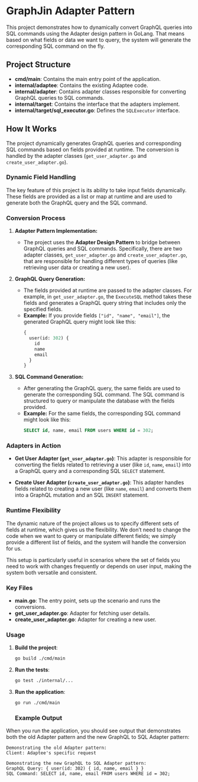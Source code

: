 # GraphJin Adapter Pattern

This project demonstrates how to dynamically convert GraphQL queries into SQL commands using the Adapter design pattern in GoLang. That means based on what fields or data we want to query, the system will generate the corresponding SQL command on the fly.


## Project Structure

- **cmd/main**: Contains the main entry point of the application.
- **internal/adaptee**: Contains the existing Adaptee code.
- **internal/adapter**: Contains adapter classes responsible for converting GraphQL queries to SQL commands.
- **internal/target**: Contains the interface that the adapters implement.
- **internal/target/sql_executor.go**: Defines the `SQLExecutor` interface.


## How It Works

The project dynamically generates GraphQL queries and corresponding SQL commands based on fields provided at runtime. The conversion is handled by the adapter classes (`get_user_adapter.go` and `create_user_adapter.go`).

### Dynamic Field Handling

The key feature of this project is its ability to take input fields dynamically. These fields are provided as a list or map at runtime and are used to generate both the GraphQL query and the SQL command.

### Conversion Process

1. **Adapter Pattern Implementation:**
   - The project uses the **Adapter Design Pattern** to bridge between GraphQL queries and SQL commands. Specifically, there are two adapter classes, `get_user_adapter.go` and `create_user_adapter.go`, that are responsible for handling different types of queries (like retrieving user data or creating a new user).

2. **GraphQL Query Generation:**
   - The fields provided at runtime are passed to the adapter classes. For example, in `get_user_adapter.go`, the `ExecuteSQL` method takes these fields and generates a GraphQL query string that includes only the specified fields.
   - **Example:** If you provide fields `["id", "name", "email"]`, the generated GraphQL query might look like this:
     ```graphql
     {
       user(id: 302) {
         id
         name
         email
       }
     }
     ```

3. **SQL Command Generation:**
   - After generating the GraphQL query, the same fields are used to generate the corresponding SQL command. The SQL command is structured to query or manipulate the database with the fields provided.
   - **Example:** For the same fields, the corresponding SQL command might look like this:
     ```sql
     SELECT id, name, email FROM users WHERE id = 302;
     ```

### Adapters in Action

- **Get User Adapter (`get_user_adapter.go`)**: This adapter is responsible for converting the fields related to retrieving a user (like `id`, `name`, `email`) into a GraphQL query and a corresponding SQL `SELECT` statement.
  
- **Create User Adapter (`create_user_adapter.go`)**: This adapter handles fields related to creating a new user (like `name`, `email`) and converts them into a GraphQL mutation and an SQL `INSERT` statement.

### Runtime Flexibility

The dynamic nature of the project allows us to specify different sets of fields at runtime, which gives us the flexibility. We don’t need to change the code when we want to query or manipulate different fields; we simply provide a different list of fields, and the system will handle the conversion for us.

This setup is particularly useful in scenarios where the set of fields you need to work with changes frequently or depends on user input, making the system both versatile and consistent.


### Key Files

- **main.go**: The entry point, sets up the scenario and runs the conversions.
- **get_user_adapter.go**: Adapter for fetching user details.
- **create_user_adapter.go**: Adapter for creating a new user.

### Usage

1. **Build the project**:
    ```bash
    go build ./cmd/main
    ```

2. **Run the tests**:
    ```bash
    go test ./internal/...
    ```

3. **Run the application**:
    ```bash
    go run ./cmd/main
    ```


    ### Example Output

When you run the application, you should see output that demonstrates both the old Adapter pattern and the new GraphQL to SQL Adapter pattern:

```plaintext
Demonstrating the old Adapter pattern:
Client: Adaptee's specific request

Demonstrating the new GraphQL to SQL Adapter pattern:
GraphQL Query: { user(id: 302) { id, name, email } }
SQL Command: SELECT id, name, email FROM users WHERE id = 302;
